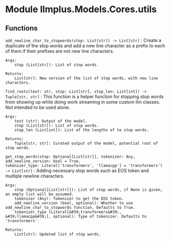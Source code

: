 Module llmplus.Models.Cores.utils
=================================

Functions
---------

    
`add_newline_char_to_stopwords(stop: List[str]) ‑> List[str]`
:   Create a duplicate of the stop words and add a new line character as a prefix to each of them if their prefixes are not new line characters.
    
    Args:
        stop (List[str]): List of stop words.
    
    Returns:
        List[str]: New version of the list of stop words, with new line characters.

    
`find_roots(text: str, stop: List[str], stop_len: List[int]) ‑> Tuple[str, str]`
:   This function is a helper function for stopping stop words from showing up while doing work streaming in some custom llm classes. Not intended to be used alone.
    
    Args:
        text (str): Output of the model.
        stop (List[str]): List of stop words.
        stop_len (List[int]): List of the lengths of te stop words.
    
    Returns:
        Tuple[str, str]: Curated output of the model, potential root of stop words.

    
`get_stop_words(stop: Optional[List[str]], tokenizer: Any, add_newline_version: bool = True, tokenizer_type: Literal['transformers', 'llamacpp'] = 'transformers') ‑> List[str]`
:   Adding necessary stop words such as EOS token and multiple newline characters.
    
    Args:
        stop (Optional[List[str]]): List of stop words, if None is given, an empty list will be assumed.
        tokenizer (Any): Tokenizer to get the EOS token.
        add_newline_version (bool, optional): Whether to use add_newline_char_to_stopwords function. Defaults to True.
        tokenizer_type (Literal[&#39;transformers&#39;, &#39;llamacpp&#39;], optional): Type of tokenizer. Defaults to 'transformers'.
    
    Returns:
        List[str]: Updated list of stop words.